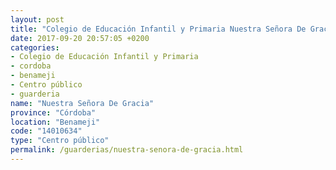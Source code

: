 ```yaml
---
layout: post
title: "Colegio de Educación Infantil y Primaria Nuestra Señora De Gracia"
date: 2017-09-20 20:57:05 +0200
categories:
- Colegio de Educación Infantil y Primaria
- cordoba
- benameji
- Centro público
- guarderia
name: "Nuestra Señora De Gracia"
province: "Córdoba"
location: "Benameji"
code: "14010634"
type: "Centro público"
permalink: /guarderias/nuestra-senora-de-gracia.html
---
```

